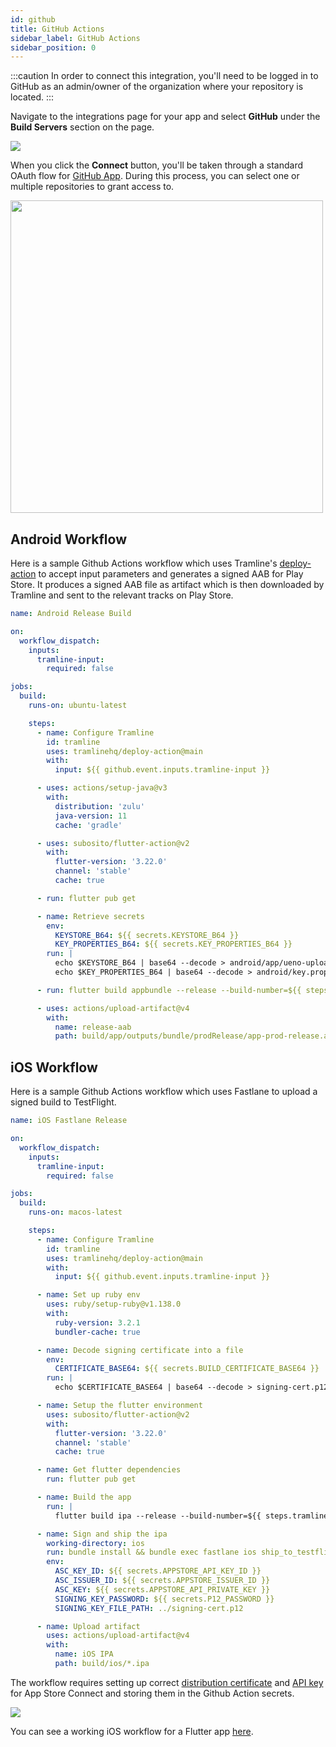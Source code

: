 ```yaml
---
id: github
title: GitHub Actions
sidebar_label: GitHub Actions
sidebar_position: 0
---
```


:::caution
In order to connect this integration, you'll need to be logged in to GitHub as an admin/owner of the organization where your repository is located.
:::

Navigate to the integrations page for your app and select __GitHub__ under the __Build Servers__ section on the page.

![](/img/ci-cd-integration.png)

When you click the __Connect__ button, you'll be taken through a standard OAuth flow for [GitHub App](https://docs.github.com/en/apps). During this process, you can select one or multiple repositories to grant access to.

<img src="/img/connect-github-flow.png" width="500"/>

## Android Workflow

Here is a sample Github Actions workflow which uses Tramline's [deploy-action](https://github.com/tramlinehq/deploy-action) to accept input parameters and generates a signed AAB for Play Store. It produces a signed AAB file as artifact which is then downloaded by Tramline and sent to the relevant tracks on Play Store.

```yaml
name: Android Release Build

on:
  workflow_dispatch:
    inputs:
      tramline-input:
        required: false

jobs:
  build:
    runs-on: ubuntu-latest

    steps:
      - name: Configure Tramline
        id: tramline
        uses: tramlinehq/deploy-action@main
        with:
          input: ${{ github.event.inputs.tramline-input }}

      - uses: actions/setup-java@v3
        with:
          distribution: 'zulu'
          java-version: 11
          cache: 'gradle'

      - uses: subosito/flutter-action@v2
        with:
          flutter-version: '3.22.0'
          channel: 'stable'
          cache: true

      - run: flutter pub get

      - name: Retrieve secrets
        env:
          KEYSTORE_B64: ${{ secrets.KEYSTORE_B64 }}
          KEY_PROPERTIES_B64: ${{ secrets.KEY_PROPERTIES_B64 }}
        run: |
          echo $KEYSTORE_B64 | base64 --decode > android/app/ueno-upload-keystore.jks
          echo $KEY_PROPERTIES_B64 | base64 --decode > android/key.properties

      - run: flutter build appbundle --release --build-number=${{ steps.tramline.outputs.version_code }}  --build-name=${{ steps.tramline.outputs.version_name }} --flavor prod

      - uses: actions/upload-artifact@v4
        with:
          name: release-aab
          path: build/app/outputs/bundle/prodRelease/app-prod-release.aab
```

## iOS Workflow

Here is a sample Github Actions workflow which uses Fastlane to upload a signed build to TestFlight.

```yaml
name: iOS Fastlane Release

on:
  workflow_dispatch:
    inputs:
      tramline-input:
        required: false

jobs:
  build:
    runs-on: macos-latest

    steps:
      - name: Configure Tramline
        id: tramline
        uses: tramlinehq/deploy-action@main
        with:
          input: ${{ github.event.inputs.tramline-input }}

      - name: Set up ruby env
        uses: ruby/setup-ruby@v1.138.0
        with:
          ruby-version: 3.2.1
          bundler-cache: true

      - name: Decode signing certificate into a file
        env:
          CERTIFICATE_BASE64: ${{ secrets.BUILD_CERTIFICATE_BASE64 }}
        run: |
          echo $CERTIFICATE_BASE64 | base64 --decode > signing-cert.p12

      - name: Setup the flutter environment
        uses: subosito/flutter-action@v2
        with:
          flutter-version: '3.22.0'
          channel: 'stable'
          cache: true

      - name: Get flutter dependencies
        run: flutter pub get

      - name: Build the app
        run: |
          flutter build ipa --release --build-number=${{ steps.tramline.outputs.version_code }} --build-name=${{ steps.tramline.outputs.version_name }} --no-codesign

      - name: Sign and ship the ipa
        working-directory: ios
        run: bundle install && bundle exec fastlane ios ship_to_testflight
        env:
          ASC_KEY_ID: ${{ secrets.APPSTORE_API_KEY_ID }}
          ASC_ISSUER_ID: ${{ secrets.APPSTORE_ISSUER_ID }}
          ASC_KEY: ${{ secrets.APPSTORE_API_PRIVATE_KEY }}
          SIGNING_KEY_PASSWORD: ${{ secrets.P12_PASSWORD }}
          SIGNING_KEY_FILE_PATH: ../signing-cert.p12

      - name: Upload artifact
        uses: actions/upload-artifact@v4
        with:
          name: iOS IPA
          path: build/ios/*.ipa
```

The workflow requires setting up correct [distribution certificate](https://developer.apple.com/help/account/create-certificates/certificates-overview) and [API key](https://developer.apple.com/help/account/manage-keys/create-a-private-key) for App Store Connect and storing them in the Github Action secrets.

![](/img/gh-actions-secrets.png)

You can see a working iOS workflow for a Flutter app [here](https://github.com/tramlinehq/ueno/blob/main/.github/workflows/ios-fastlane-release.yml).

